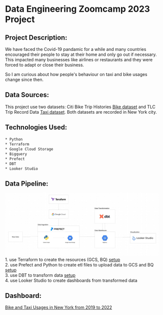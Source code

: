 # Data Engineering Zoomcamp 2023 Project

## Project Description:
We have faced the Covid-19 pandamic for a while and many countries encouraged their people to stay at their home and only go out if necessary.
This impacted many businesses like airlines or restaurants and they were forced to adapt or close their business.   


So I am curious about how people's behaviour on taxi and bike usages change since then. 

## Data Sources:
This project use two datasets: Citi Bike Trip Histories [Bike dataset](https://citibikenyc.com/system-data) and TLC Trip Record Data [Taxi dataset](https://www.nyc.gov/site/tlc/about/tlc-trip-record-data.page). 
Both datasets are recorded in New York city.
   


## Technologies Used:    
    * Python
    * Terraform
    * Google Cloud Storage
    * Bigquery
    * Prefect
    * DBT
    * Looker Studio

## Data Pipeline:
![data workflow](https://github.com/ChungWasawat/dtc_de_project/blob/main/assets/asset1.jpg "Data Pipeline")   
    1. use Terraform to create the resources (GCS, BQ)      [setup](https://github.com/ChungWasawat/dtc_de_project/blob/main/terraform/README.md)   
    2. use Prefect and Python to create etl files to upload data to GCS and BQ      [setup](https://github.com/ChungWasawat/dtc_de_project/blob/main/prefect/README.md)   
    3. use DBT to transform data        [setup](https://github.com/ChungWasawat/dtc_de_project/blob/main/dbt/README.md)   
    4. use Looker Studio to create dashboards from transformed data   

## Dashboard:

[Bike and Taxi Usages in New York from 2019 to 2022](https://lookerstudio.google.com/reporting/472c1e2a-cd34-4eb7-b654-6029288189a0)  





